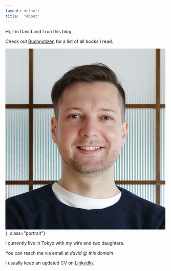 ```yaml
---
layout: default
title:  "About"
---
```

Hi, I'm David and I run this blog.

Check out [Buchnotizen](https://github.com/mrdavid/Buchnotizen) for a list of all books I read.

![Portrait](/images/David_Rohrscheid_portrait.png){: class="portrait"}

I currently live in Tokyo with my wife and two daughters.

You can reach me via email at *david @ this domain*. 

I usually keep an updated CV on [LinkedIn](https://www.linkedin.com/in/david-maria-r%C3%B6hrscheid-62919659/).
